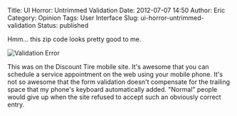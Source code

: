 Title: UI Horror: Untrimmed Validation
Date: 2012-07-07 14:50
Author: Eric
Category: Opinion
Tags: User Interface
Slug: ui-horror-untrimmed-validation
Status: published

Hmm... this zip code looks pretty good to me.

![Validation Error]({filename}/images/validation.png)

This was on the Discount Tire mobile site. It's awesome that you can
schedule a service appointment on the web using your mobile phone. It's
not so awesome that the form validation doesn't compensate for the
trailing space that my phone's keyboard automatically added. "Normal"
people would give up when the site refused to accept such an obviously
correct entry.

